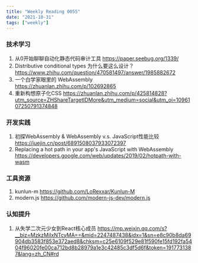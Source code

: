 ```yaml
---
title: "Weekly Reading 0055"
date: "2021-10-31"
tags: ["weekly"]
---
```


### 技术学习
1. 从0开始聊聊自动化静态代码审计工具 https://paper.seebug.org/1339/
2. Distributive conditional types 为什么要这么设计？ https://www.zhihu.com/question/470581497/answer/1985882672
3. 一个白学家眼里的 WebAssembly https://zhuanlan.zhihu.com/p/102692865
4. 重新构想原子化CSS https://zhuanlan.zhihu.com/p/425814828?utm_source=ZHShareTargetIDMore&utm_medium=social&utm_oi=1096107250791374848

### 开发实践
1. 初探WebAssembly & WebAssembly v.s. JavaScript性能比较 https://juejin.cn/post/6891508037933072397
2. Replacing a hot path in your app's JavaScript with WebAssembly  https://developers.google.com/web/updates/2019/02/hotpath-with-wasm

### 工具资源
1. kunlun-m https://github.com/LoRexxar/Kunlun-M
2. modern.js https://github.com/modern-js-dev/modern.js

### 认知提升
1. 从失学二次元少女到React核心成员 https://mp.weixin.qq.com/s?__biz=MzkzMjIxNTcyMA==&mid=2247487438&idx=1&sn=e8c90b8da69904db3583f853e372aed8&chksm=c25e6109f529e81f590fe15fd192fa5404f96020fe00ca712bd8b28979a1e3c42485c3df5d6f&token=1917731387&lang=zh_CN#rd